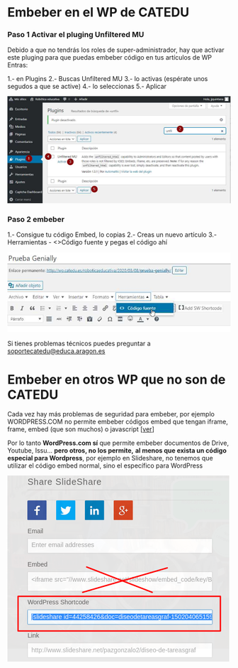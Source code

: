 # Embeber en el WP de CATEDU
### Paso 1 Activar el pluging Unfiltered MU
Debido a que no tendrás los roles de super-administrador, hay que activar este pluging para que puedas embeber código en tus artículos de WP
Entras:

1.- en Plugins
2.- Buscas Unfiltered MU
3.- lo activas (espérate unos segudos a que se active)
4.- lo seleccionas
5.- Aplicar

![](https://raw.githubusercontent.com/catedu/los_blogs/master/assets/2020-03-10%2013_28_58.jpg)

### Paso 2 embeber

1.- Consigue tu código Embed, lo copias
2.- Creas un nuevo artículo
3.-Herramientas - <>Código fuente y pegas el código ahí

![](https://raw.githubusercontent.com/catedu/los_blogs/master/assets/2020-03-10%2013_33_45.jpg)

Si tienes problemas técnicos puedes preguntar a
soportecatedu@educa.aragon.es

# Embeber en otros WP que no son de CATEDU

Cada vez hay más problemas de seguridad para embeber, por ejemplo WORDPRESS.COM no permite embeber códigos embed que tengan iframe, frame, embed (que son muchos) o javascript [[ver](https://en.support.wordpress.com/code/)]

Por lo tanto **WordPress.com sí** que permite embeber documentos de Drive, Youtube, Issu... **pero otros, no los permite,** **al menos que exista un código especial para Wordpress**, por ejemplo en Slideshare, no tenemos que utilizar el código embed normal, sino el específico para WordPress

![](/assets/embeberWP.png)
